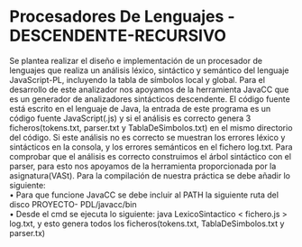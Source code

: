 # Procesadores De Lenguajes - DESCENDENTE-RECURSIVO
Se plantea realizar el diseño e implementación de un procesador de lenguajes que realiza un análisis léxico, sintáctico y semántico 
del lenguaje JavaScript-PL, incluyendo la tabla de símbolos local y global. Para el desarrollo de este analizador nos apoyamos de la 
herramienta JavaCC que es un generador de analizadores sintácticos descendente. El código fuente está escrito en el lenguaje de Java,
la entrada de este programa es un código fuente JavaScript(.js) y si el análisis es correcto genera 3 ficheros(tokens.txt, parser.txt 
y TablaDeSimbolos.txt) en el mismo directorio del código. Si este análisis no es correcto se muestran los errores léxico y sintácticos
en la consola, y los errores semánticos en el fichero log.txt. Para comprobar que el análisis es correcto construimos el árbol sintáctico 
con el parser, para esto nos apoyamos de la herramienta proporcionada por la asignatura(VASt). Para la compilación de nuestra práctica 
se debe añadir lo siguiente:  
• Para que funcione JavaCC se debe incluir al PATH la siguiente ruta del disco PROYECTO- PDL/javacc/bin  
• Desde el cmd se ejecuta lo siguiente: java LexicoSintactico < fichero.js > log.txt, y esto genera todos los ficheros(tokens.txt, 
TablaDeSimbolos.txt y parser.tx)
